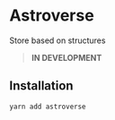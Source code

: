 # Astroverse

Store based on structures

> **IN DEVELOPMENT**

## Installation

```
yarn add astroverse
```
